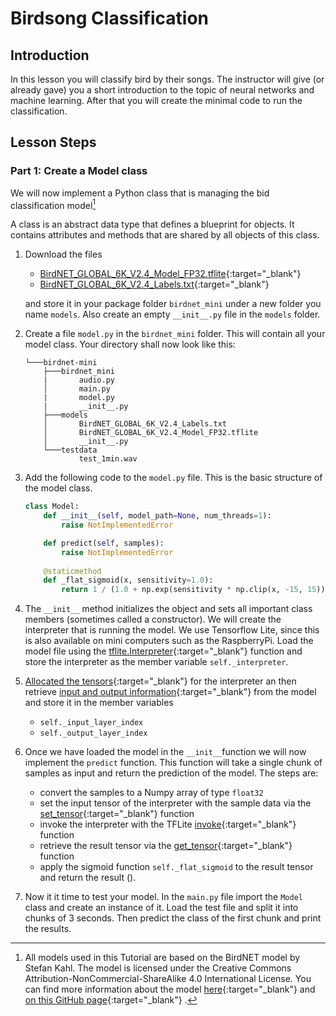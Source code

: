 # Birdsong Classification

## Introduction

In this lesson you will classify bird by their songs. The instructor will give (or already gave) you a short introduction to the topic of neural networks and machine learning. After that you will create the minimal code to run the classification.

## Lesson Steps

### Part 1: Create a Model class

We will now implement a Python class that is managing the bid classification model[^1]

A class is an abstract data type that defines a blueprint for objects. It contains attributes and methods that are shared by all objects of this class.

[^1]: All models used in this Tutorial are based on the BirdNET model by Stefan Kahl. The model is licensed under the Creative Commons Attribution-NonCommercial-ShareAlike 4.0 International License. You can find more information about the model [here](https://www.sciencedirect.com/science/article/pii/S1574954121000273){:target="_blank"} and [on this GitHub page](https://github.com/kahst/BirdNET-Analyzer){:target="_blank"} .

1. Download the files 

    * [BirdNET_GLOBAL_6K_V2.4_Model_FP32.tflite](./files/BirdNET_GLOBAL_6K_V2.4_Model_FP32.tflite){:target="_blank"}
    * [BirdNET_GLOBAL_6K_V2.4_Labels.txt](./files/BirdNET_GLOBAL_6K_V2.4_Labels.txt){:target="_blank"} 
    
    and store it in your package folder `birdnet_mini` under a new folder you name `models`. Also create an empty `__init__.py` file in the `models` folder.

2. Create a file `model.py` in the `birdnet_mini` folder. This will contain all your model class. Your directory shall now look like this:

    ```
    └───birdnet-mini
        ├───birdnet_mini
        |       audio.py
        │       main.py
        |       model.py
        |       __init__.py
        ├───models
        │       BirdNET_GLOBAL_6K_V2.4_Labels.txt
        │       BirdNET_GLOBAL_6K_V2.4_Model_FP32.tflite
        │       __init__.py
        └───testdata
                test_1min.wav
    ```

3. Add the following code to the `model.py` file. This is the basic structure of the model class.

    ```python
    class Model:
        def __init__(self, model_path=None, num_threads=1):
            raise NotImplementedError

        def predict(self, samples):
            raise NotImplementedError
            
        @staticmethod
        def _flat_sigmoid(x, sensitivity=1.0):
            return 1 / (1.0 + np.exp(sensitivity * np.clip(x, -15, 15)))
    ```

4. The `__init__` method initializes the object and sets all important class members (sometimes called a constructor). We will create the interpreter that is running the model. We use Tensorflow Lite, since this is also available on mini computers such as the RaspberryPi. Load the model file using the [tflite.Interpreter](https://www.tensorflow.org/api_docs/python/tf/lite/Interpreter){:target="_blank"} function and store the interpreter as the member variable `self._interpreter`.

5. [Allocated the tensors](https://www.tensorflow.org/api_docs/python/tf/lite/Interpreter#allocate_tensors){:target="_blank"} for the interpreter an then retrieve [input and output information](https://www.tensorflow.org/api_docs/python/tf/lite/Interpreter#get_input_details){:target="_blank"} from the model and store it in the member variables         

    * `self._input_layer_index`
    * `self._output_layer_index`

6. Once we have loaded the model in the `__init__`function we will now implement the `predict` function. This function will take a single chunk of samples as input and return the prediction of the model. The steps are:

    * convert the samples to a Numpy array of type `float32`
    * set the input tensor of the interpreter with the sample data via the [set_tensor](https://www.tensorflow.org/api_docs/python/tf/lite/Interpreter#set_tensor){:target="_blank"} function
    * invoke the interpreter with the TFLite [invoke](https://www.tensorflow.org/api_docs/python/tf/lite/Interpreter#invoke){:target="_blank"} function
    * retrieve the result tensor via the [get_tensor](https://www.tensorflow.org/api_docs/python/tf/lite/Interpreter#get_tensor){:target="_blank"} function
    * apply the sigmoid function `self._flat_sigmoid` to the result tensor and return the result (). 

7. Now it it time to test your model. In the `main.py` file import the `Model` class and create an instance of it. Load the test file and split it into chunks of 3 seconds. Then predict the class of the first chunk and print the results. 